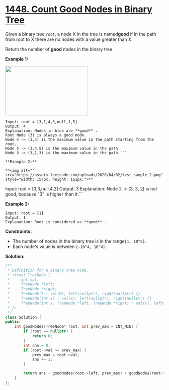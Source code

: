 # [1448. Count Good Nodes in Binary Tree](https://leetcode.com/problems/count-good-nodes-in-binary-tree/)

Given a binary tree `root`, a node X in the tree is named**good**  if in the path from root to X there are no nodes with a value greater than X.

Return the number of **good**  nodes in the binary tree.

**Example 1:** 

**<img alt="" src="https://assets.leetcode.com/uploads/2020/04/02/test_sample_1.png" style="width: 263px; height: 156px;">** 

```
Input: root = [3,1,4,3,null,1,5]
Output: 4
Explanation: Nodes in blue are **good** .
Root Node (3) is always a good node.
Node 4 -> (3,4) is the maximum value in the path starting from the root.
Node 5 -> (3,4,5) is the maximum value in the path
Node 3 -> (3,1,3) is the maximum value in the path.```

**Example 2:** 

**<img alt="" src="https://assets.leetcode.com/uploads/2020/04/02/test_sample_2.png" style="width: 157px; height: 161px;">** 

```
Input: root = [3,3,null,4,2]
Output: 3
Explanation: Node 2 -> (3, 3, 2) is not good, because "3" is higher than it.```

**Example 3:** 

```
Input: root = [1]
Output: 1
Explanation: Root is considered as **good** .
```

**Constraints:** 

- The number of nodes in the binary tree is in the range`[1, 10^5]`.
- Each node's value is between `[-10^4, 10^4]`.


**Solution:**
```CPP
/**
 * Definition for a binary tree node.
 * struct TreeNode {
 *     int val;
 *     TreeNode *left;
 *     TreeNode *right;
 *     TreeNode() : val(0), left(nullptr), right(nullptr) {}
 *     TreeNode(int x) : val(x), left(nullptr), right(nullptr) {}
 *     TreeNode(int x, TreeNode *left, TreeNode *right) : val(x), left(left), right(right) {}
 * };
 */
class Solution {
public:
    int goodNodes(TreeNode* root, int prev_max = INT_MIN) {
        if (root == nullptr) {
            return 0;
        }
        int ans = 0;
        if (root->val >= prev_max) {
            prev_max = root->val;
            ans += 1;
        }

        return ans + goodNodes(root->left, prev_max) + goodNodes(root->right, prev_max);
    }
};
```